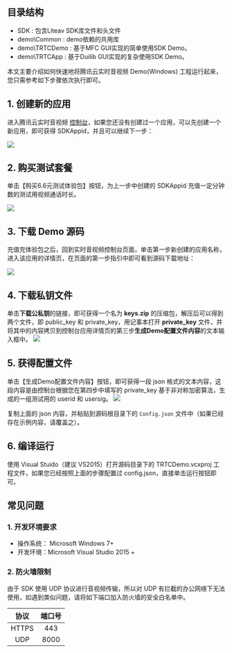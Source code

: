 ## 目录结构
- SDK : 包含Liteav SDK库文件和头文件
- demo\Common : demo依赖的共用库
- demo\TRTCDemo : 基于MFC GUI实现的简单使用SDK Demo。
- demo\TRTCApp : 基于Duilib GUI实现的复杂使用SDK Demo。

本文主要介绍如何快速地将腾讯云实时音视频 Demo(Windows) 工程运行起来，您只需参考如下步骤依次执行即可。

## 1. 创建新的应用
进入腾讯云实时音视频 [控制台](https://console.cloud.tencent.com/rav)，如果您还没有创建过一个应用，可以先创建一个新应用，即可获得 SDKAppid，并且可以继续下一步：

![](https://main.qcloudimg.com/raw/32065cbcd4cac9d8051a045cb1ae5d63.png)

## 2. 购买测试套餐
单击【购买6.6元测试体验包】按钮，为上一步中创建的 SDKAppid 充值一定分钟数的测试用视频通话时长。

![](https://main.qcloudimg.com/raw/24ee79290d7c328ee654bdb0643c55cb.png)

## 3. 下载 Demo 源码
充值完体验包之后，回到实时音视频控制台页面，单击第一步新创建的应用名称，进入该应用的详情页，在页面的第一步指引中即可看到源码下载地址：

![](https://main.qcloudimg.com/raw/064819772bf0ef727a377a4ee23f03eb.png)

## 4. 下载私钥文件
单击**下载公私钥**的链接，即可获得一个名为 **keys.zip** 的压缩包，解压后可以得到两个文件，即 public_key 和 private_key，用记事本打开 **private_key** 文件，并将其中的内容拷贝到控制台应用详情页的第三步**生成Demo配置文件内容**的文本输入框中。
![](https://main.qcloudimg.com/raw/75edc5d22563c32aace232543915bbff.png)


## 5. 获得配置文件
单击【生成Demo配置文件内容】按钮，即可获得一段 json 格式的文本内容，这段内容是由控制台根据您在第四步中填写的 private_key 基于非对称加密算法，生成的一组测试用的 userid 和 usersig。
![](https://main.qcloudimg.com/raw/5de8161bb72b2e19ebdb24ef6056751c.png)

复制上面的 json 内容，并粘贴到源码根目录下的 `Config.json` 文件中（如果已经存在示例内容，请覆盖之）。


## 6. 编译运行
使用 Visual Stuido（建议 VS2015）打开源码目录下的 TRTCDemo.vcxproj 工程文件，如果您已经按照上面的步骤配置过 config.json，直接单击运行按钮即可。

## 常见问题
### 1. 开发环境要求
- 操作系统： Microsoft Windows 7+
- 开发环境：Microsoft Visual Studio 2015 +

### 2. 防火墙限制
由于 SDK 使用 UDP 协议进行音视频传输，所以对 UDP 有拦截的办公网络下无法使用，如遇到类似问题，请将如下端口加入防火墙的安全白名单中。

| 协议 | 端口号 |
|:--------:|:--------:|
| HTTPS | 443 |
| UDP | 8000 |



